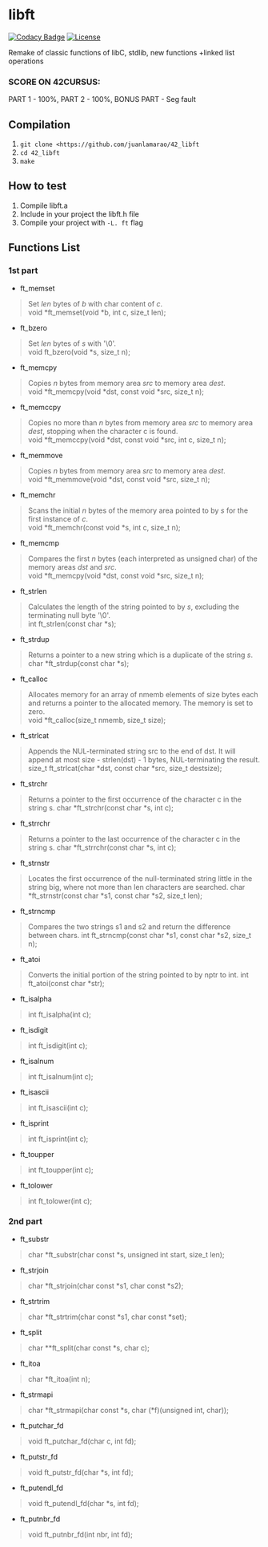 # libft

[![Codacy Badge](https://api.codacy.com/project/badge/Grade/d1bd308375ce46a1a7c8698a9c3e754b)](https://app.codacy.com/manual/juanlamarao/42_libft?utm_source=github.com&utm_medium=referral&utm_content=juanlamarao/42_libft&utm_campaign=Badge_Grade_Dashboard)
[![License](http://img.shields.io/:license-mit-blue.svg?style=flat-square)](http://badges.mit-license.org)

Remake of classic functions of libC, stdlib, new functions +linked list operations

### SCORE ON 42CURSUS:
PART 1 - 100%, PART 2 - 100%, BONUS PART - Seg fault

## Compilation
1. `git clone <https://github.com/juanlamarao/42_libft`
2. `cd 42_libft`
3. `make`

## How to test
1. Compile libft.a
2. Include in your project the libft.h file
3. Compile your project with `-L. ft` flag

## Functions List
### 1st part
* ft_memset
> Set _len_ bytes of _b_ with char content of _c_.  
> void   \*ft_memset(void \*b, int c, size_t len);
* ft_bzero
> Set _len_ bytes of _s_ with '\0'.  
> void   ft_bzero(void \*s, size_t n);
* ft_memcpy
> Copies _n_ bytes from memory area _src_ to memory area _dest_.  
> void   \*ft_memcpy(void \*dst, const void \*src, size_t n);
* ft_memccpy
> Copies no more than _n_ bytes from memory area _src_ to memory area 
> _dest_, stopping when the character c is found.  
> void   \*ft_memccpy(void \*dst, const void \*src, int c, size_t n);
* ft_memmove
> Copies _n_ bytes from memory area _src_ to memory area _dest_.  
> void   \*ft_memmove(void \*dst, const void \*src, size_t n);
* ft_memchr
> Scans the  initial _n_ bytes of the memory area pointed to by _s_ for the first instance of _c_.  
> void   \*ft_memchr(const void \*s, int c, size_t n);
* ft_memcmp
> Compares the first _n_ bytes (each interpreted as unsigned char) of the memory areas _dst_ and _src_.  
> void   \*ft_memcpy(void \*dst, const void \*src, size_t n);
* ft_strlen
> Calculates the length of the string pointed to by _s_, excluding the terminating null byte '\0'.  
> int    ft_strlen(const char \*s);
* ft_strdup
> Returns a pointer to a new string which is a duplicate of the string _s_.  
> char   \*ft_strdup(const char \*s);
* ft_calloc
> Allocates memory for an array of nmemb elements of size bytes each and
> returns a pointer to the allocated memory. The memory  is  set  to zero.  
> void   \*ft_calloc(size_t nmemb, size_t size);
* ft_strlcat
> Appends the NUL-terminated string src to the end of dst.  It will append
> at most size - strlen(dst) - 1 bytes, NUL-terminating the result.  
> size_t  ft_strlcat(char \*dst, const char \*src, size_t destsize);
* ft_strchr
> Returns a pointer to the first occurrence of the character c in the string s.
> char   \*ft_strchr(const char \*s, int c);
* ft_strrchr
> Returns a pointer to the last occurrence of  the character c in the string s.
> char   \*ft_strrchr(const char \*s, int c);
* ft_strnstr
> Locates the first occurrence of the null-terminated string little in the string
> big, where not more than len characters are searched.
> char   \*ft_strnstr(const char \*s1, const char \*s2, size_t len);
* ft_strncmp
> Compares the two strings s1 and s2 and return the difference between chars.
> int    ft_strncmp(const char \*s1, const char \*s2, size_t n);
* ft_atoi
> Converts the initial portion of the string pointed to by nptr to int.
> int    ft_atoi(const char \*str);
* ft_isalpha
> 
> int    ft_isalpha(int c);
* ft_isdigit
> 
> int    ft_isdigit(int c);
* ft_isalnum
> 
> int    ft_isalnum(int c);
* ft_isascii
> 
> int    ft_isascii(int c);
* ft_isprint
> 
> int    ft_isprint(int c);
* ft_toupper
> 
> int    ft_toupper(int c);
* ft_tolower
> 
> int    ft_tolower(int c);

### 2nd part
* ft_substr
>
> char			\*ft_substr(char const \*s, unsigned int start, size_t len);
* ft_strjoin
>
> char			\*ft_strjoin(char const \*s1, char const \*s2);
* ft_strtrim
>
> char			\*ft_strtrim(char const \*s1, char const \*set);
* ft_split
>
> char			\*\*ft_split(char const \*s, char c);
* ft_itoa
>
> char			\*ft_itoa(int n);
* ft_strmapi
>
> char			\*ft_strmapi(char const \*s, char (\*f)(unsigned int, char));
* ft_putchar_fd
>
> void			ft_putchar_fd(char c, int fd);
* ft_putstr_fd
>
> void			ft_putstr_fd(char \*s, int fd);
* ft_putendl_fd
>
> void			ft_putendl_fd(char \*s, int fd);
* ft_putnbr_fd
>
> void			ft_putnbr_fd(int nbr, int fd);
